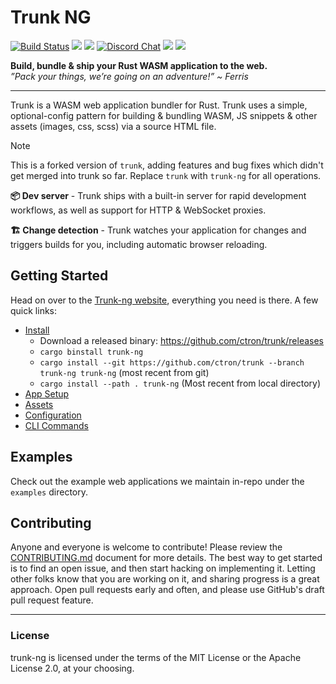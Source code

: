 # Trunk NG

[![Build Status](https://github.com/ctron/trunk/actions/workflows/ci.yaml/badge.svg?branch=trunk-ng)](https://github.com/ctron/trunk/actions)
[![](https://img.shields.io/crates/v/trunk-ng.svg?color=brightgreen&style=flat-square)](https://crates.io/crates/trunk-ng)
![](https://img.shields.io/badge/license-MIT%2FApache--2.0-blue?style=flat-square)
[![Discord Chat](https://img.shields.io/discord/793890238267260958?logo=discord&style=flat-square)](https://discord.gg/JEPdBujTDr)
![](https://img.shields.io/crates/d/trunk-ng?label=downloads%20%28crates.io%29&style=flat-square)
![](https://img.shields.io/github/downloads/ctron/trunk/total?label=downloads%20%28GH%29&style=flat-square)

**Build, bundle & ship your Rust WASM application to the web.**
<br/>
*”Pack your things, we’re going on an adventure!” ~ Ferris*

---

Trunk is a WASM web application bundler for Rust. Trunk uses a simple, optional-config pattern for building & bundling WASM, JS snippets & other assets (images, css, scss) via a source HTML file.

> [!NOTE]
> This is a forked version of `trunk`, adding features and bug fixes which didn't get merged into trunk so far.
Replace `trunk` with `trunk-ng` for all operations.

**📦 Dev server** - Trunk ships with a built-in server for rapid development workflows, as well as support for HTTP & WebSocket proxies.

**🏗 Change detection** - Trunk watches your application for changes and triggers builds for you, including automatic browser reloading.

## Getting Started

Head on over to the [Trunk-ng website](https://ctron.github.io/trunk/), everything you need is there. A few quick links:

- [Install](https://ctron.github.io/trunk/#install)
  - Download a released binary: https://github.com/ctron/trunk/releases
  - `cargo binstall trunk-ng`
  - `cargo install --git https://github.com/ctron/trunk --branch trunk-ng trunk-ng` (most recent from git)
  - `cargo install --path . trunk-ng` (Most recent from local directory)
- [App Setup](https://ctron.github.io/trunk/#app-setup)
- [Assets](https://ctron.github.io/trunk//assets/)
- [Configuration](https://ctron.github.io/trunk//configuration/)
- [CLI Commands](https://ctron.github.io/trunk//commands/)

## Examples

Check out the example web applications we maintain in-repo under the `examples` directory.

## Contributing

Anyone and everyone is welcome to contribute! Please review the [CONTRIBUTING.md](./CONTRIBUTING.md) document for more details. The best way to get started is to find an open issue, and then start hacking on implementing it. Letting other folks know that you are working on it, and sharing progress is a great approach. Open pull requests early and often, and please use GitHub's draft pull request feature.

---

### License

trunk-ng is licensed under the terms of the MIT License or the Apache License 2.0, at your choosing.
